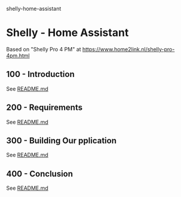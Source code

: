 shelly-home-assistant
# Shelly - Home Assistant

Based on "Shelly Pro 4 PM" at https://www.home2link.nl/shelly-pro-4pm.html

## 100 - Introduction

See [README.md](./100/README.md)

## 200 - Requirements

See [README.md](./200/README.md)

## 300 - Building Our pplication

See [README.md](./300/README.md)

## 400 - Conclusion

See [README.md](./400/README.md)
